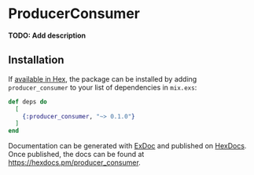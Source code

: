 # ProducerConsumer

**TODO: Add description**

## Installation

If [available in Hex](https://hex.pm/docs/publish), the package can be installed
by adding `producer_consumer` to your list of dependencies in `mix.exs`:

```elixir
def deps do
  [
    {:producer_consumer, "~> 0.1.0"}
  ]
end
```

Documentation can be generated with [ExDoc](https://github.com/elixir-lang/ex_doc)
and published on [HexDocs](https://hexdocs.pm). Once published, the docs can
be found at <https://hexdocs.pm/producer_consumer>.

